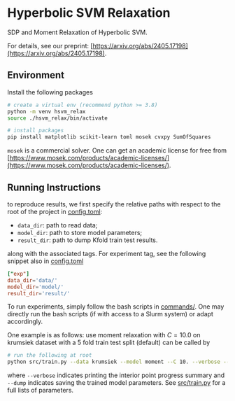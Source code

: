 # Hyperbolic SVM Relaxation

SDP and Moment Relaxation of Hyperbolic SVM.

For details, see our preprint: [https://arxiv.org/abs/2405.17198](https://arxiv.org/abs/2405.17198).

## Environment

Install the following packages

```bash
# create a virtual env (recommend python >= 3.8)
python -m venv hsvm_relax
source ./hsvm_relax/bin/activate

# install packages
pip install matplotlib scikit-learn toml mosek cvxpy SumOfSquares
```

`mosek` is a commercial solver. One can get an academic license for free from [https://www.mosek.com/products/academic-licenses/](https://www.mosek.com/products/academic-licenses/).

## Running Instructions

to reproduce results, we first specify the relative paths with respect to the root of the project in [config.toml](comfig.toml):

- `data_dir`: path to read data;
- `model_dir`: path to store model parameters;
- `result_dir`: path to dump Kfold train test results.

along with the associated tags. For experiment tag, see the following snippet also in [config.toml](config.toml)

```toml
["exp"]
data_dir='data/'
model_dir='model/'
result_dir='result/'
```

To run experiments, simply follow the bash scripts in [commands/](commands/). One may directly run the bash scripts (if with access to a Slurm system) or adapt accordingly.

One example is as follows: use moment relaxation with $C = 10.0$ on krumsiek dataset with a 5 fold train test split (default) can be called by

```bash
# run the following at root
python src/train.py --data krumsiek --model moment --C 10. --verbose --dump
```

where `--verbose` indicates printing the interior point progress summary and `--dump` indicates saving the trained model parameters. See [src/train.py](src/train.py) for a full lists of parameters.
